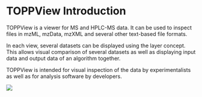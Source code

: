 TOPPView Introduction
=====================

TOPPView is a viewer for MS and HPLC-MS data. It can be used to inspect files in mzML, mzData, mzXML and several other
text-based file formats.

In each view, several datasets can be displayed using the layer concept. This allows visual comparison of several
datasets as well as displaying input data and output data of an algorithm together.

TOPPView is intended for visual inspection of the data by experimentalists as well as for analysis software by
developers.

![](OpenMS-docs/assets/images/tutorials/topp/TOPPView_parts.png)
